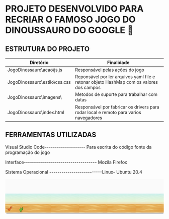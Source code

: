 
# PROJETO DESENVOLVIDO PARA RECRIAR O FAMOSO JOGO DO DINOUSSAURO DO GOOGLE 🦖


## ESTRUTURA DO PROJETO 

| Diretório                    	| Finalidade       	                                                                                        | 
|------------------------------	|---------------------------------------------------------------------------------------------------------- |
| JogoDinossauro\acao\js.js		| Responsável pelas ações do jogo                                       |
| JogoDinossauro\estilo\css.css 		| Reponsável por ler arquivos yaml file e retonar objeto HashMap com os valores dos campos                  |
| JogoDinossauro\imagens\		| Metodos de suporte para trabalhar com datas                                                              	|
| JogoDinossauro\index.html		| Responsável por fabricar os drivers para rodar local e remoto para varios navegadores                    	|


## FERRAMENTAS UTILIZADAS

Visual Studio Code-------------------- Para escrita do código fonte da programação do jogo

Interface------------------------------------ Mozila Firefox

Sistema Operacional --------------------------Linux- Ubuntu 20.4

 ![Jogo](imagens/printTelaJogo.png)
	

